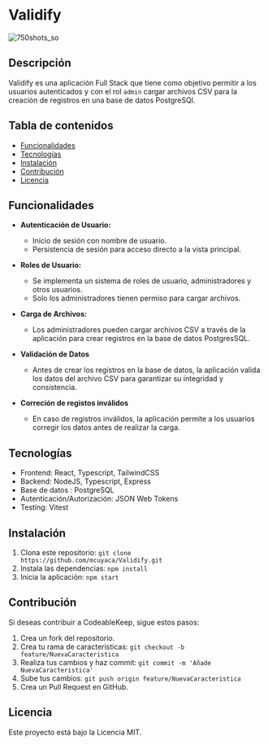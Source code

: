 # Validify
![750shots_so](https://github.com/mcuyaca/Validify/assets/132428045/40079029-122f-4d6c-932b-4a14ed90477f)
## Descripción

Validify es una aplicación Full Stack que tiene como objetivo permitir a los usuarios autenticados y con el rol `admin` cargar archivos CSV para la creación de registros en una base de datos PostgreSQl.

## Tabla de contenidos

- [Funcionalidades](#funcionalidades)
- [Tecnologías](#tecnologías)
- [Instalación](#instalación)
- [Contribución](#contribución)
- [Licencia](#licencia)

## Funcionalidades

- **Autenticación de Usuario:**

  - Inicio de sesión con nombre de usuario.
  - Persistencia de sesión para acceso directo a la vista principal.

- **Roles de Usuario:**

  - Se implementa un sistema de roles de usuario, administradores y otros usuarios.
  - Solo los administradores tienen permiso para cargar archivos.

- **Carga de Archivos:**

  - Los administradores pueden cargar archivos CSV a través de la aplicación para crear registros en la base de datos PostgresSQL.

- **Validación de Datos**

  - Antes de crear los registros en la base de datos, la aplicación valida los datos del archivo CSV para garantizar su integridad y consistencia.

- **Correción de registos inválidos**
  - En caso de registros inválidos, la aplicación permite a los usuarios corregir los datos antes de realizar la carga.

## Tecnologías

- Frontend: React, Typescript, TailwindCSS
- Backend: NodeJS, Typescript, Express
- Base de datos : PostgreSQL
- Autenticación/Autorización: JSON Web Tokens
- Testing: Vitest

## Instalación

1. Clona este repositorio: `git clone https://github.com/mcuyaca/Validify.git`
2. Instala las dependencias: `npm install`
3. Inicia la aplicación: `npm start`

## Contribución

Si deseas contribuir a CodeableKeep, sigue estos pasos:

1. Crea un fork del repositorio.
2. Crea tu rama de características: `git checkout -b feature/NuevaCaracteristica`
3. Realiza tus cambios y haz commit: `git commit -m 'Añade NuevaCaracteristica'`
4. Sube tus cambios: `git push origin feature/NuevaCaracteristica`
5. Crea un Pull Request en GitHub.

## Licencia

Este proyecto está bajo la Licencia MIT.
